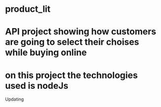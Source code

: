 # product_lit
# API project showing how customers are going to select their choises while buying online 
# on this project the technologies used is nodeJs

Updating 
